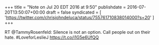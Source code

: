 +++
title = "Note on Jul 20 EDT 2016 at 9:50"
publishdate = 2016-07-20T13:50:07+00:00
draft = false
syndicated = [ 'https://twitter.com/chrisjohndeluca/status/755761710838014000?s=20' ]
+++

RT @TammyRosenfeld: Silence is not an option. Call people out on their hate. #LoveforLeslieJ https://t.co/i1G5e6UfQQ
